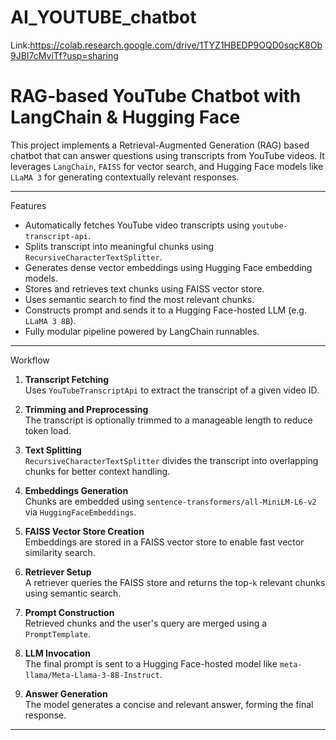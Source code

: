 # AI_YOUTUBE_chatbot
Link:https://colab.research.google.com/drive/1TYZ1HBEDP9OQD0sqcK8Ob9JBI7cMviTf?usp=sharing

# RAG-based YouTube Chatbot with LangChain & Hugging Face

This project implements a Retrieval-Augmented Generation (RAG) based chatbot that can answer questions using transcripts from YouTube videos. It leverages `LangChain`, `FAISS` for vector search, and Hugging Face models like `LLaMA 3` for generating contextually relevant responses.

---

 Features

- Automatically fetches YouTube video transcripts using `youtube-transcript-api`.
- Splits transcript into meaningful chunks using `RecursiveCharacterTextSplitter`.
- Generates dense vector embeddings using Hugging Face embedding models.
- Stores and retrieves text chunks using FAISS vector store.
- Uses semantic search to find the most relevant chunks.
- Constructs prompt and sends it to a Hugging Face-hosted LLM (e.g. `LLaMA 3 8B`).
- Fully modular pipeline powered by LangChain runnables.

---

 Workflow

1. **Transcript Fetching**  
   Uses `YouTubeTranscriptApi` to extract the transcript of a given video ID.

2. **Trimming and Preprocessing**  
   The transcript is optionally trimmed to a manageable length to reduce token load.

3. **Text Splitting**  
   `RecursiveCharacterTextSplitter` divides the transcript into overlapping chunks for better context handling.

4. **Embeddings Generation**  
   Chunks are embedded using `sentence-transformers/all-MiniLM-L6-v2` via `HuggingFaceEmbeddings`.

5. **FAISS Vector Store Creation**  
   Embeddings are stored in a FAISS vector store to enable fast vector similarity search.

6. **Retriever Setup**  
   A retriever queries the FAISS store and returns the top-`k` relevant chunks using semantic search.

7. **Prompt Construction**  
   Retrieved chunks and the user's query are merged using a `PromptTemplate`.

8. **LLM Invocation**  
   The final prompt is sent to a Hugging Face-hosted model like `meta-llama/Meta-Llama-3-8B-Instruct`.

9. **Answer Generation**  
   The model generates a concise and relevant answer, forming the final response.

---
